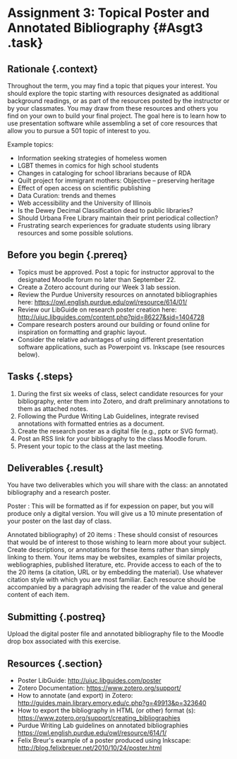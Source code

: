 # Assignment 3: Topical Poster and Annotated Bibliography  {#Asgt3 .task}

## Rationale {.context}
Throughout the term, you may find a topic that piques your interest. 
You should explore the topic starting with resources designated as additional
background readings, or as part of 
the resources posted by the instructor or by your classmates. You may draw 
from these resources and others you find on your own to build your final project. 
The goal here is 
to learn how to use presentation software while assembling
a set of core resources that allow you to pursue a 501 topic of interest to you.

Example topics:

- Information seeking strategies of homeless women
- LGBT themes in comics for high school students
- Changes in cataloging for school librarians because of RDA
- Quilt project for immigrant mothers:  Objective – preserving heritage
- Effect of open access on scientific publishing
- Data Curation: trends and themes
- Web accessibility and the University of Illinois
- Is the Dewey Decimal Classification dead to public libraries?
- Should Urbana Free Library maintain their print periodical collection?
- Frustrating search experiences for graduate students using library resources 
  and some possible solutions.

## Before you begin {.prereq}

- Topics must be approved. Post a topic for instructor approval to the 
  designated Moodle forum no later than September 22.
- Create a Zotero account during our Week 3 lab session.
- Review the Purdue University resources on annotated bibliographies here: 
  <https://owl.english.purdue.edu/owl/resource/614/01/> 
- Review our LibGuide on research poster creation here: 
  <http://uiuc.libguides.com/content.php?pid=86227&sid=1404728>
- Compare research posters around our building or found online for inspiration
   on formatting and graphic layout.
- Consider the relative advantages of using different presentation
  software applications, such as Powerpoint vs. Inkscape (see resources below).

## Tasks {.steps}  

1. During the first six weeks of class, select candidate resources for your
   bibliography, enter them into Zotero, and draft preliminary annotations to
   them as attached notes.
2. Following the Purdue Writing Lab Guidelines, integrate revised annotations with
   formatted entries as a document.
3. Create the research poster as a digital file (e.g., pptx or SVG format).
4. Post an RSS link for your bibliography to the class Moodle forum.
5. Present your topic to the class at the last meeting.

## Deliverables {.result}

You have two deliverables which you will share with the class: an annotated
bibliography and a research poster.

Poster
: This will be formatted as if for expession on paper, but you will produce only a digital version.
  You will give us a 10 minute presentation of your poster on the last day of class. 

Annotated bibliography) of 20 items
: These should consist of resources that would be of interest to those wishing to 
  learn more about your subject. Create descriptions, or annotations for these items
  rather than simply linking to them. Your items may be websites, 
  examples of similar projects, webliographies, 
  published literature, etc. Provide access to each of the to the 20 items 
  (a citation, URL or by embedding the material). Use whatever citation style
  with which you are most familiar.
  Each resource should be accompanied by a paragraph advising the reader
  of the value and general content of each item.

## Submitting {.postreq}
Upload the digital poster file and annotated bibliography
file to the Moodle drop box associated with this exercise.

## Resources {.section}

- Poster LibGuide: <http://uiuc.libguides.com/poster>
- Zotero Documentation: <https://www.zotero.org/support/>
- How to annotate (and export) in Zotero: 
<http://guides.main.library.emory.edu/c.php?g=49913&p=323640>
- How to export the bibliography in HTML (or other) format (s):
<https://www.zotero.org/support/creating_bibliographies> 
- Purdue Writing Lab guidelines on annotated bibliographies
<https://owl.english.purdue.edu/owl/resource/614/1/>
- Felix Breur's example of a poster produced using Inkscape:
<http://blog.felixbreuer.net/2010/10/24/poster.html>